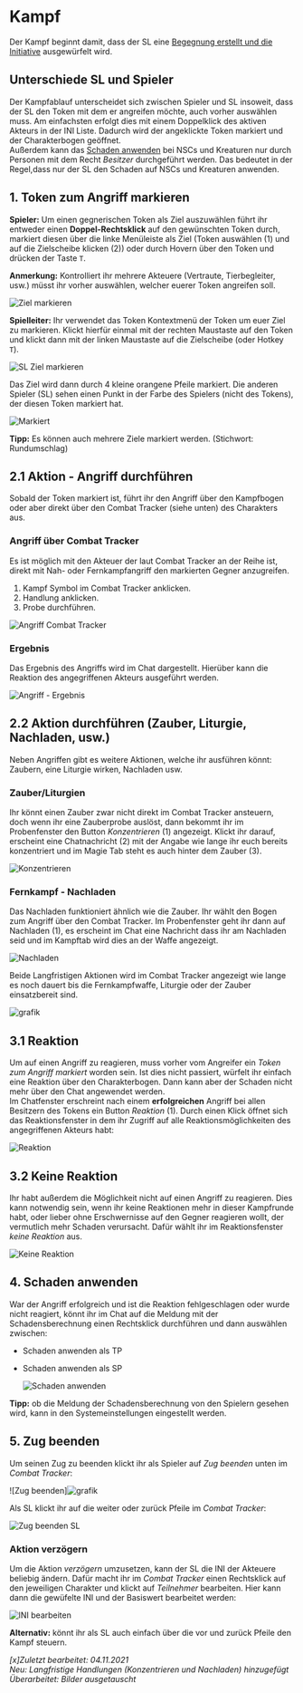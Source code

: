 # Kampf
Der Kampf beginnt damit, dass der SL eine [Begegnung erstellt und die Initiative](de-begegnung_und_initiative) ausgewürfelt wird.  

## Unterschiede SL und Spieler
Der Kampfablauf unterscheidet sich zwischen Spieler und SL insoweit, dass der SL den Token mit dem er angreifen möchte, auch vorher auswählen muss. Am einfachsten erfolgt dies mit einem Doppelklick des aktiven Akteurs in der INI Liste. Dadurch wird der angeklickte Token markiert und der Charakterbogen geöffnet.  
Außerdem kann das [Schaden anwenden](de-kampf#4-schaden-anwenden) bei NSCs und Kreaturen nur durch Personen mit dem Recht *Besitzer* durchgeführt werden. Das bedeutet in der Regel,dass nur der SL den Schaden auf NSCs und Kreaturen anwenden.

## 1. Token zum Angriff markieren
**Spieler:** Um einen gegnerischen Token als Ziel auszuwählen führt ihr entweder einen **Doppel-Rechtsklick** auf den gewünschten Token durch, markiert diesen über die linke Menüleiste als Ziel (Token auswählen (1) und auf die Zielscheibe klicken (2)) oder durch Hovern über den Token und drücken der Taste `T`.

**Anmerkung:** Kontrolliert ihr mehrere Akteuere (Vertraute, Tierbegleiter, usw.) müsst ihr vorher auswählen, welcher euerer Token angreifen soll.
  
  ![Ziel markieren](de/images/de-kampf_0.webp)
  
**Spielleiter:** Ihr verwendet das Token Kontextmenü der Token um euer Ziel zu markieren. Klickt hierfür einmal mit der rechten Maustaste auf den Token und klickt dann mit der linken Maustaste auf die Zielscheibe (oder Hotkey `T`).
    
  ![SL Ziel markieren](de/images/de-kampf_1.webp)
  
Das Ziel wird dann durch 4 kleine orangene Pfeile markiert. Die anderen Spieler (SL) sehen einen Punkt in der Farbe des Spielers (nicht des Tokens), der diesen Token markiert hat.
  
  ![Markiert](de/images/de-kampf_2.webp)

  
**Tipp:** Es können auch mehrere Ziele markiert werden. (Stichwort: Rundumschlag)
  
## 2.1 Aktion - Angriff durchführen
Sobald der Token markiert ist, führt ihr den Angriff über den Kampfbogen oder aber direkt über den Combat Tracker (siehe unten) des Charakters aus.  

### Angriff über Combat Tracker
Es ist möglich mit den Akteuer der laut Combat Tracker an der Reihe ist, direkt mit Nah- oder Fernkampfangriff den markierten Gegner anzugreifen.
1. Kampf Symbol im Combat Tracker anklicken.
2. Handlung anklicken.  
3. Probe durchführen.
  
  ![Angriff Combat Tracker](de/images/de-kampf_3.webp)
  
### Ergebnis
Das Ergebnis des Angriffs wird im Chat dargestellt. Hierüber kann die Reaktion des angegriffenen Akteurs ausgeführt werden.  
  
  ![Angriff - Ergebnis](de/images/de-kampf_4.webp)
  
## 2.2 Aktion durchführen (Zauber, Liturgie, Nachladen, usw.)
Neben Angriffen gibt es weitere Aktionen, welche ihr ausführen könnt: Zaubern, eine Liturgie wirken, Nachladen usw.  

### Zauber/Liturgien
Ihr könnt einen Zauber zwar nicht direkt im Combat Tracker ansteuern, doch wenn ihr eine Zauberprobe auslöst, dann bekommt ihr im Probenfenster den Button _Konzentrieren_ (1) angezeigt. Klickt ihr darauf, erscheint eine Chatnachricht (2) mit der Angabe wie lange ihr euch bereits konzentriert und im Magie Tab steht es auch hinter dem Zauber (3).  
  
![Konzentrieren](de/images/de-kampf_5.webp)  
  
### Fernkampf - Nachladen
Das Nachladen funktioniert ähnlich wie die Zauber. Ihr wählt den Bogen zum Angriff über den Combat Tracker. Im Probenfenster geht ihr dann auf Nachladen (1), es erscheint im Chat eine Nachricht dass ihr am Nachladen seid und im Kampftab wird dies an der Waffe angezeigt.  
  
![Nachladen](de/images/de-kampf_6.webp)  
  
Beide Langfristigen Aktionen wird im Combat Tracker angezeigt wie lange es noch dauert bis die Fernkampfwaffe, Liturgie oder der Zauber einsatzbereit sind.  
  
![grafik](de/images/de-kampf_7.webp)  
  
## 3.1 Reaktion 
Um auf einen Angriff zu reagieren, muss vorher vom Angreifer ein *Token zum Angriff markiert* worden sein. Ist dies nicht passiert, würfelt ihr einfach eine Reaktion über den Charakterbogen. Dann kann aber der Schaden nicht mehr über den Chat angewendet werden.  
Im Chatfenster erschreint nach einem **erfolgreichen** Angriff bei allen Besitzern des Tokens ein Button *Reaktion* (1). Durch einen Klick öffnet sich das Reaktionsfenster in dem ihr Zugriff auf alle Reaktionsmöglichkeiten des angegriffenen Akteurs habt:  
  
![Reaktion](de/images/de-kampf_8.webp)
  
## 3.2 Keine Reaktion
Ihr habt außerdem die Möglichkeit nicht auf einen Angriff zu reagieren. Dies kann notwendig sein, wenn ihr keine Reaktionen mehr in dieser Kampfrunde habt, oder lieber ohne Erschwernisse auf den Gegner reagieren wollt, der vermutlich mehr Schaden verursacht. Dafür wählt ihr im Reaktionsfenster *keine Reaktion* aus.  
  
![Keine Reaktion](de/images/de-kampf_9.webp)

## 4. Schaden anwenden
War der Angriff erfolgreich und ist die Reaktion fehlgeschlagen oder wurde nicht reagiert, könnt ihr im Chat auf die Meldung mit der Schadensberechnung einen Rechtsklick durchführen und dann auswählen zwischen:
* Schaden anwenden als TP
* Schaden anwenden als SP
  
  ![Schaden anwenden](de/images/de-kampf_10.webp)
  
**Tipp:** ob die Meldung der Schadensberechnung von den Spielern gesehen wird, kann in den Systemeinstellungen eingestellt werden.

## 5. Zug beenden
Um seinen Zug zu beenden klickt ihr als Spieler auf *Zug beenden* unten im *Combat Tracker*:
  
  ![Zug beenden]![grafik](de/images/de-kampf_11.webp)  

Als SL klickt ihr auf die weiter oder zurück Pfeile im *Combat Tracker*:
  
  ![Zug beenden SL](de/images/de-kampf_12.webp)  

### Aktion verzögern
Um die Aktion *verzögern* umzusetzen, kann der SL die INI der Akteuere beliebig ändern. Dafür macht ihr im *Combat Tracker* einen Rechtsklick auf den jeweiligen Charakter und  klickt auf *Teilnehmer* bearbeiten. Hier kann dann die gewüfelte INI und der Basiswert bearbeitet werden:
  
  ![INI bearbeiten](de/images/de-kampf_13.webp)
  
**Alternativ:** könnt ihr als SL auch einfach über die vor und zurück Pfeile den Kampf steuern.

*[x]Zuletzt bearbeitet: 04.11.2021*  
*Neu: Langfristige Handlungen (Konzentrieren und Nachladen) hinzugefügt*  
*Überarbeitet: Bilder ausgetauscht*
